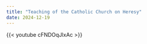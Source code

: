 ```yaml
---
title: "Teaching of the Catholic Church on Heresy"
date: 2024-12-19
---
```


{{< youtube cFNDOqJlxAc >}}
